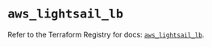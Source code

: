 # `aws_lightsail_lb`

Refer to the Terraform Registry for docs: [`aws_lightsail_lb`](https://registry.terraform.io/providers/hashicorp/aws/6.14.0/docs/resources/lightsail_lb).
